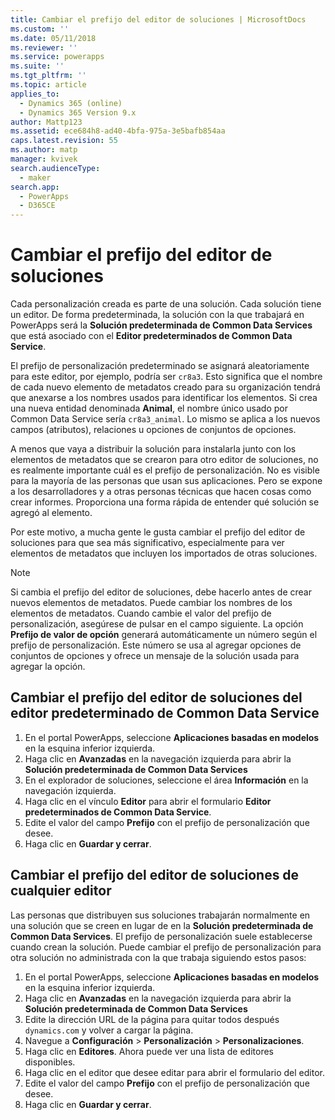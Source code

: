 ```yaml
---
title: Cambiar el prefijo del editor de soluciones | MicrosoftDocs
ms.custom: ''
ms.date: 05/11/2018
ms.reviewer: ''
ms.service: powerapps
ms.suite: ''
ms.tgt_pltfrm: ''
ms.topic: article
applies_to:
  - Dynamics 365 (online)
  - Dynamics 365 Version 9.x
author: Mattp123
ms.assetid: ece684h8-ad40-4bfa-975a-3e5bafb854aa
caps.latest.revision: 55
ms.author: matp
manager: kvivek
search.audienceType:
  - maker
search.app:
  - PowerApps
  - D365CE
---
```


# <a name="change-the-solution-publisher-prefix"></a>Cambiar el prefijo del editor de soluciones

Cada personalización creada es parte de una solución. Cada solución tiene un editor. De forma predeterminada, la solución con la que trabajará en PowerApps será la **Solución predeterminada de Common Data Services** que está asociado con el **Editor predeterminados de Common Data Service**.

El prefijo de personalización predeterminado se asignará aleatoriamente para este editor, por ejemplo, podría ser `cr8a3`. Esto significa que el nombre de cada nuevo elemento de metadatos creado para su organización tendrá que anexarse a los nombres usados para identificar los elementos. Si crea una nueva entidad denominada **Animal**, el nombre único usado por Common Data Service sería `cr8a3_animal`. Lo mismo se aplica a los nuevos campos (atributos), relaciones u opciones de conjuntos de opciones.

A menos que vaya a distribuir la solución para instalarla junto con los elementos de metadatos que se crearon para otro editor de soluciones, no es realmente importante cuál es el prefijo de personalización. No es visible para la mayoría de las personas que usan sus aplicaciones. Pero se expone a los desarrolladores y a otras personas técnicas que hacen cosas como crear informes. Proporciona una forma rápida de entender qué solución se agregó al elemento.

Por este motivo, a mucha gente le gusta cambiar el prefijo del editor de soluciones para que sea más significativo, especialmente para ver elementos de metadatos que incluyen los importados de otras soluciones. 

> [!NOTE]
> Si cambia el prefijo del editor de soluciones, debe hacerlo antes de crear nuevos elementos de metadatos. Puede cambiar los nombres de los elementos de metadatos.
> Cuando cambie el valor del prefijo de personalización, asegúrese de pulsar en el campo siguiente. La opción **Prefijo de valor de opción** generará automáticamente un número según el prefijo de personalización. Este número se usa al agregar opciones de conjuntos de opciones y ofrece un mensaje de la solución usada para agregar la opción. 

## <a name="change-the-solution-publisher-prefix-for-the-common-data-service-default-publisher"></a>Cambiar el prefijo del editor de soluciones del editor predeterminado de Common Data Service  

 1. En el portal PowerApps, seleccione **Aplicaciones basadas en modelos** en la esquina inferior izquierda.
 2. Haga clic en **Avanzadas** en la navegación izquierda para abrir la **Solución predeterminada de Common Data Services**
 3. En el explorador de soluciones, seleccione el área **Información** en la navegación izquierda.
 4. Haga clic en el vínculo **Editor** para abrir el formulario **Editor predeterminados de Common Data Service**.
 5. Edite el valor del campo **Prefijo** con el prefijo de personalización que desee.
 6. Haga clic en **Guardar y cerrar**.
  
## <a name="change-the-solution-publisher-prefix-for-any-publisher"></a>Cambiar el prefijo del editor de soluciones de cualquier editor

Las personas que distribuyen sus soluciones trabajarán normalmente en una solución que se creen en lugar de en la **Solución predeterminada de Common Data Services**. El prefijo de personalización suele establecerse cuando crean la solución. Puede cambiar el prefijo de personalización para otra solución no administrada con la que trabaja siguiendo estos pasos: 

 1. En el portal PowerApps, seleccione **Aplicaciones basadas en modelos** en la esquina inferior izquierda.
 2. Haga clic en **Avanzadas** en la navegación izquierda para abrir la **Solución predeterminada de Common Data Services**
 3. Edite la dirección URL de la página para quitar todos después `dynamics.com` y volver a cargar la página.
 4. Navegue a **Configuración** > **Personalización** > **Personalizaciones**. 
 5. Haga clic en **Editores**. Ahora puede ver una lista de editores disponibles.
 6. Haga clic en el editor que desee editar para abrir el formulario del editor.
 7. Edite el valor del campo **Prefijo** con el prefijo de personalización que desee.
 6. Haga clic en **Guardar y cerrar**.
  
